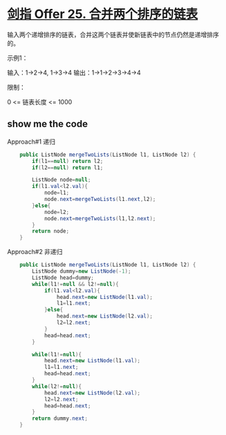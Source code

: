 # [剑指 Offer 25. 合并两个排序的链表](https://leetcode-cn.com/problems/he-bing-liang-ge-pai-xu-de-lian-biao-lcof/)

输入两个递增排序的链表，合并这两个链表并使新链表中的节点仍然是递增排序的。

示例1：

输入：1->2->4, 1->3->4
输出：1->1->2->3->4->4

限制：

0 <= 链表长度 <= 1000

## show me the code

 Approach#1 递归

```java
    public ListNode mergeTwoLists(ListNode l1, ListNode l2) {
        if(l1==null) return l2;
        if(l2==null) return l1;

        ListNode node=null;
        if(l1.val<l2.val){
            node=l1;
            node.next=mergeTwoLists(l1.next,l2);
        }else{
            node=l2;
            node.next=mergeTwoLists(l1,l2.next);
        }
        return node;
    }
```

Approach#2 非递归

```java
    public ListNode mergeTwoLists(ListNode l1, ListNode l2) {
        ListNode dummy=new ListNode(-1);
        ListNode head=dummy;
        while(l1!=null && l2!=null){
            if(l1.val<l2.val){
                head.next=new ListNode(l1.val);
                l1=l1.next;
            }else{
                head.next=new ListNode(l2.val);
                l2=l2.next;
            }
            head=head.next;
        }

        while(l1!=null){
            head.next=new ListNode(l1.val);
            l1=l1.next;
            head=head.next;
        }
        while(l2!=null){
            head.next=new ListNode(l2.val);
            l2=l2.next;
            head=head.next;
        }
        return dummy.next;
    }
```

